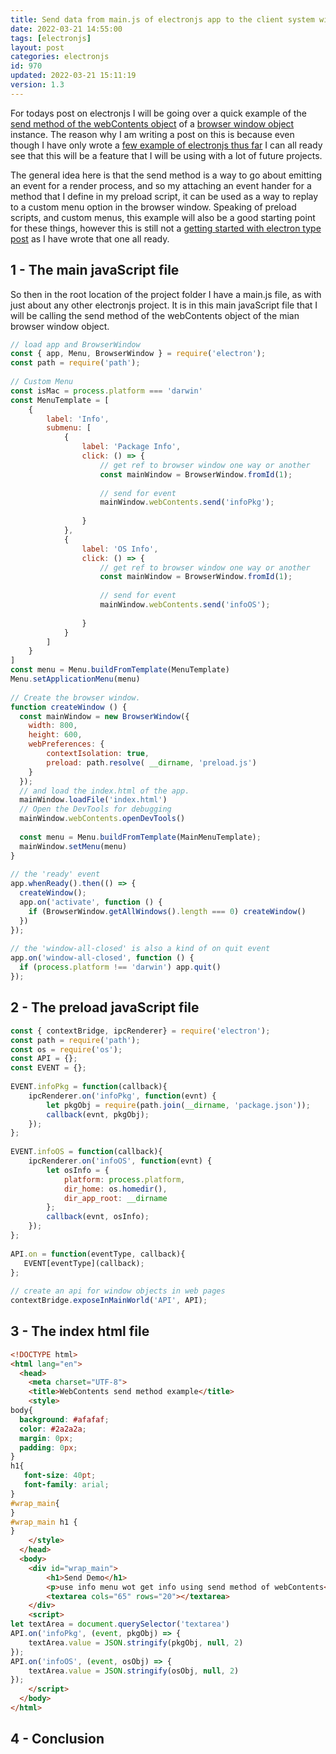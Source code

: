 ```yaml
---
title: Send data from main.js of electronjs app to the client system with the send method of webContents
date: 2022-03-21 14:55:00
tags: [electronjs]
layout: post
categories: electronjs
id: 970
updated: 2022-03-21 15:11:19
version: 1.3
---
```


For todays post on electronjs I will be going over a quick example of the [send method of the webContents object](https://www.electronjs.org/docs/latest/api/web-contents#contentssendchannel-args) of a [browser window object](/2022/02/14/electronjs-browser-window/) instance. The reason why I am writing a post on this is because even though I have only wrote a [few example of electronjs thus far](/categories/electronjs/) I can all ready see that this will be a feature that I will be using with a lot of future projects.

The general idea here is that the send method is a way to go about emitting an event for a render process, and so my attaching an event hander for a method that I define in my preload script, it can be used as a way to replay to a custom menu option in the browser window. Speaking of preload scripts, and custom menus, this example will also be a good starting point for these things, however this is still not a [getting started with electron type post](/2022/02/07/electronjs-hello-world/) as I have wrote that one all ready.

<!-- more -->

## 1 - The main javaScript file

So then in the root location of the project folder I have a main.js file, as with just about any other electronjs project. It is in this main javaScript file that I will be calling the send method of the webContents object of the mian browser window object.

```js
// load app and BrowserWindow
const { app, Menu, BrowserWindow } = require('electron');
const path = require('path');
 
// Custom Menu
const isMac = process.platform === 'darwin'
const MenuTemplate = [
    {
        label: 'Info',
        submenu: [
            {
                label: 'Package Info',
                click: () => {
                    // get ref to browser window one way or another
                    const mainWindow = BrowserWindow.fromId(1);
                    
                    // send for event
                    mainWindow.webContents.send('infoPkg');
                    
                }
            },
            {
                label: 'OS Info',
                click: () => {
                    // get ref to browser window one way or another
                    const mainWindow = BrowserWindow.fromId(1);
                    
                    // send for event
                    mainWindow.webContents.send('infoOS');
                    
                }
            }
        ]
    }
]
const menu = Menu.buildFromTemplate(MenuTemplate)
Menu.setApplicationMenu(menu)
 
// Create the browser window.
function createWindow () {
  const mainWindow = new BrowserWindow({
    width: 800,
    height: 600,
    webPreferences: {
        contextIsolation: true,
        preload: path.resolve( __dirname, 'preload.js')
    }
  });
  // and load the index.html of the app.
  mainWindow.loadFile('index.html')
  // Open the DevTools for debugging
  mainWindow.webContents.openDevTools()
 
  const menu = Menu.buildFromTemplate(MainMenuTemplate);
  mainWindow.setMenu(menu)
}
 
// the 'ready' event
app.whenReady().then(() => {
  createWindow();
  app.on('activate', function () {
    if (BrowserWindow.getAllWindows().length === 0) createWindow()
  })
});
 
// the 'window-all-closed' is also a kind of on quit event
app.on('window-all-closed', function () {
  if (process.platform !== 'darwin') app.quit()
});
```

## 2 - The preload javaScript file

```js
const { contextBridge, ipcRenderer} = require('electron');
const path = require('path');
const os = require('os');
const API = {};
const EVENT = {};
 
EVENT.infoPkg = function(callback){
    ipcRenderer.on('infoPkg', function(evnt) {
        let pkgObj = require(path.join(__dirname, 'package.json'));
        callback(evnt, pkgObj);
    });
};
 
EVENT.infoOS = function(callback){
    ipcRenderer.on('infoOS', function(evnt) {
        let osInfo = {
            platform: process.platform,
            dir_home: os.homedir(),
            dir_app_root: __dirname
        };
        callback(evnt, osInfo);
    });
};
 
API.on = function(eventType, callback){
   EVENT[eventType](callback);
};
 
// create an api for window objects in web pages
contextBridge.exposeInMainWorld('API', API);
```

## 3 - The index html file

```html
<!DOCTYPE html>
<html lang="en">
  <head>
    <meta charset="UTF-8">
    <title>WebContents send method example</title>
    <style>
body{
  background: #afafaf;
  color: #2a2a2a;
  margin: 0px;
  padding: 0px;
}
h1{
   font-size: 40pt;
   font-family: arial;
}
#wrap_main{
}
#wrap_main h1 {
}
    </style>
  </head>
  <body>
    <div id="wrap_main">
        <h1>Send Demo</h1>
        <p>use info menu wot get info using send method of webContents</p>
        <textarea cols="65" rows="20"></textarea>
    </div>
    <script>
let textArea = document.querySelector('textarea')
API.on('infoPkg', (event, pkgObj) => {
    textArea.value = JSON.stringify(pkgObj, null, 2)
});
API.on('infoOS', (event, osObj) => {
    textArea.value = JSON.stringify(osObj, null, 2)
});
    </script>
  </body>
</html>
```

## 4 - Conclusion

